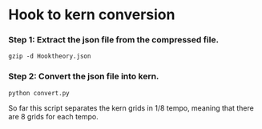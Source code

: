 # Hook to kern conversion

### Step 1: Extract the json file from the compressed file. 

~~~
gzip -d Hooktheory.json
~~~


### Step 2: Convert the json file into kern.

~~~
python convert.py
~~~


So far this script separates the kern grids in 1/8 tempo, meaning that there are 8 grids for each tempo. 

